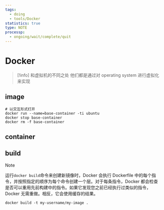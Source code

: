 ```yaml
---
tags:
  - doing
  - tools/Docker
statistics: true
type: NOTE
processp:
  - ongoing/wait/complete/quit
---
```

# Docker

>[!info] 和虚拟机的不同之处
>他们都是通过对 operating system 进行虚拟化来实现
 
## image
```shell
# 以交互形式打开
docker run --name=base-container -ti ubuntu
docker stop base-container
docker rm -f base-container
```
## container

## build
>[!note] 
>运行`docker build`命令来创建新镜像时，Docker 会执行 Dockerfile 中的每个指令，并按照指定的顺序为每个命令创建一个层。对于每条指令，Docker 都会检查是否可以重用先前构建中的指令。如果它发现您之前已经执行过类似的指令，Docker 无需重做。相反，它会使用缓存的结果。
```shell
docker build -t my-username/my-image .

```